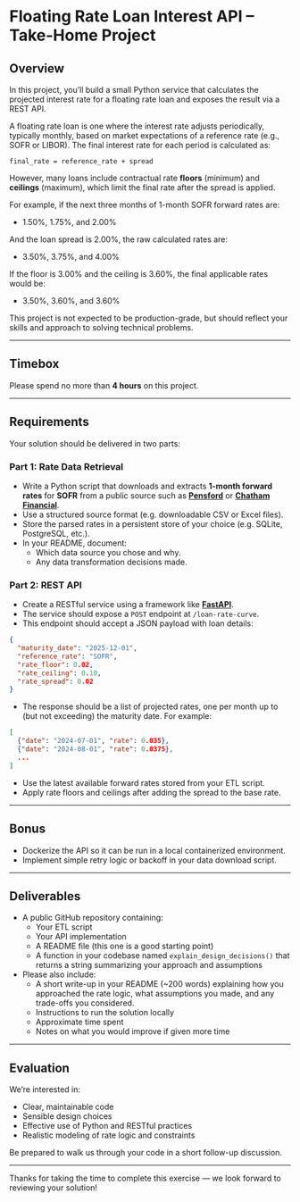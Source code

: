 # Floating Rate Loan Interest API – Take-Home Project

## Overview

In this project, you’ll build a small Python service that calculates the projected interest rate for a floating rate loan and exposes the result via a REST API.

A floating rate loan is one where the interest rate adjusts periodically, typically monthly, based on market expectations of a reference rate (e.g., SOFR or LIBOR). The final interest rate for each period is calculated as:

```
final_rate = reference_rate + spread
```

However, many loans include contractual rate **floors** (minimum) and **ceilings** (maximum), which limit the final rate after the spread is applied.

For example, if the next three months of 1-month SOFR forward rates are:
- 1.50%, 1.75%, and 2.00%

And the loan spread is 2.00%, the raw calculated rates are:
- 3.50%, 3.75%, and 4.00%

If the floor is 3.00% and the ceiling is 3.60%, the final applicable rates would be:
- 3.50%, 3.60%, and 3.60%

This project is not expected to be production-grade, but should reflect your skills and approach to solving technical problems.

---

## Timebox

Please spend no more than **4 hours** on this project.

---

## Requirements

Your solution should be delivered in two parts:

### Part 1: Rate Data Retrieval

- Write a Python script that downloads and extracts **1-month forward rates** for **SOFR** from a public source such as **[Pensford](https://www.pensford.com/resources/forward-curve)** or **[Chatham Financial](https://www.chathamfinancial.com/technology/us-forward-curves)**.
- Use a structured source format (e.g. downloadable CSV or Excel files).
- Store the parsed rates in a persistent store of your choice (e.g. SQLite, PostgreSQL, etc.).
- In your README, document:
  - Which data source you chose and why.
  - Any data transformation decisions made.

### Part 2: REST API

- Create a RESTful service using a framework like **[FastAPI](https://fastapi.tiangolo.com/)**.
- The service should expose a `POST` endpoint at `/loan-rate-curve`.
- This endpoint should accept a JSON payload with loan details:

```json
{
  "maturity_date": "2025-12-01",
  "reference_rate": "SOFR",
  "rate_floor": 0.02,
  "rate_ceiling": 0.10,
  "rate_spread": 0.02
}
```

- The response should be a list of projected rates, one per month up to (but not exceeding) the maturity date. For example:

```json
[
  {"date": "2024-07-01", "rate": 0.035},
  {"date": "2024-08-01", "rate": 0.0375},
  ...
]
```

- Use the latest available forward rates stored from your ETL script.
- Apply rate floors and ceilings after adding the spread to the base rate.

---

## Bonus

- Dockerize the API so it can be run in a local containerized environment.
- Implement simple retry logic or backoff in your data download script.

---

## Deliverables

- A public GitHub repository containing:
  - Your ETL script
  - Your API implementation
  - A README file (this one is a good starting point)
  - A function in your codebase named `explain_design_decisions()` that returns a string summarizing your approach and assumptions
- Please also include:
  - A short write-up in your README (~200 words) explaining how you approached the rate logic, what assumptions you made, and any trade-offs you considered.
  - Instructions to run the solution locally
  - Approximate time spent
  - Notes on what you would improve if given more time

---

## Evaluation

We’re interested in:

- Clear, maintainable code
- Sensible design choices
- Effective use of Python and RESTful practices
- Realistic modeling of rate logic and constraints

Be prepared to walk us through your code in a short follow-up discussion.

---

Thanks for taking the time to complete this exercise — we look forward to reviewing your solution!
